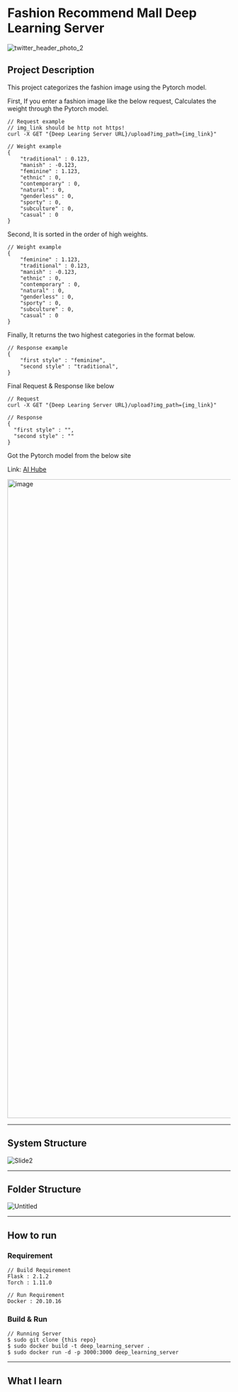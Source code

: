 # F**ashion Recommend Mall Deep Learning Server**

![twitter_header_photo_2](https://user-images.githubusercontent.com/66009926/176111438-92f1352f-c063-4e5e-a715-f8ef3cbe0757.png)

## Project Description

This project categorizes the fashion image using the Pytorch model.

First, If you enter a fashion image like the below request, Calculates the weight through the Pytorch model.
```
// Request example
// img_link should be http not https!
curl -X GET "{Deep Learing Server URL}/upload?img_path={img_link}"

// Weight example
{
    "traditional" : 0.123,
    "manish" : -0.123,
    "feminine" : 1.123,
    "ethnic" : 0,
    "contemporary" : 0,
    "natural" : 0,
    "genderless" : 0,
    "sporty" : 0,
    "subculture" : 0,
    "casual" : 0
}
```

Second, It is sorted in the order of high weights.
```
// Weight example
{
    "feminine" : 1.123,
    "traditional" : 0.123,
    "manish" : -0.123,
    "ethnic" : 0,
    "contemporary" : 0,
    "natural" : 0,
    "genderless" : 0,
    "sporty" : 0,
    "subculture" : 0,
    "casual" : 0
}
```

Finally, It returns the two highest categories in the format below.
```
// Response example
{
    "first style" : "feminine",
    "second style" : "traditional",
}

```

Final Request & Response like below

```
// Request
curl -X GET "{Deep Learing Server URL}/upload?img_path={img_link}"

// Response
{
  "first style" : "",
  "second style" : ""
}
```

Got the Pytorch model from the below site

Link: [AI Hube](https://aihub.or.kr/aihubdata/data/view.do?currMenu=115&topMenu=100&aihubDataSe=realm&dataSetSn=51)

<img width="1440" alt="image" src="https://user-images.githubusercontent.com/66009926/178394650-24d7057d-a8f1-4f07-9d90-676d2fce192b.png">

---

## System Structure

![Slide2](https://user-images.githubusercontent.com/66009926/178388989-d9c858a3-ac12-41cf-b0b3-32581e3dd9af.jpg)

---

## Folder Structure

![Untitled](https://user-images.githubusercontent.com/66009926/176206782-b9d33093-eff6-4431-b485-89a73e2c3786.png)

---

## How to run

### Requirement

```
// Build Requirement
Flask : 2.1.2
Torch : 1.11.0

// Run Requirement
Docker : 20.10.16
```

### Build & Run

```
// Running Server
$ sudo git clone {this repo}
$ sudo docker build -t deep_learning_server .
$ sudo docker run -d -p 3000:3000 deep_learning_server
```

---

## What I learn

